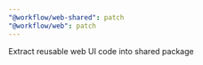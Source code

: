 ```yaml
---
"@workflow/web-shared": patch
"@workflow/web": patch
---
```


Extract reusable web UI code into shared package
